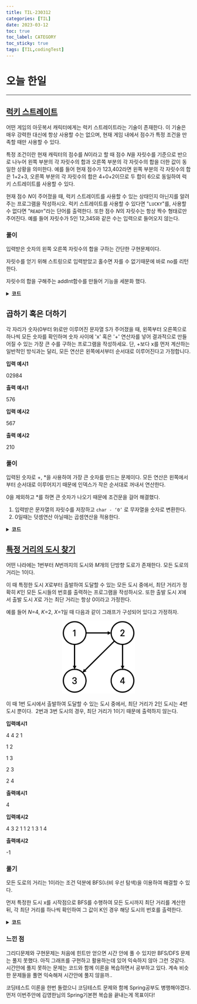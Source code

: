 ```yaml
---
title: TIL-230312
categories: [TIL]
date: 2023-03-12
toc: true
toc_label: CATEGORY
toc_sticky: true
tags: [TIL,codingTest]
---
```



# 오늘 한일

---

## [럭키 스트레이트](https://www.acmicpc.net/problem/18406)

어떤 게임의 아웃복서 캐릭터에게는 럭키 스트레이트라는 기술이 존재한다. 이 기술은 매우 강력한 대신에 항상 사용할 수는 없으며, 현재 게임 내에서 점수가 특정 조건을 만족할 때만 사용할 수 있다.

특정 조건이란 현재 캐릭터의 점수를 *N*이라고 할 때 점수 *N*을 자릿수를 기준으로 반으로 나누어 왼쪽 부분의 각 자릿수의 합과 오른쪽 부분의 각 자릿수의 합을 더한 값이 동일한 상황을 의미한다. 예를 들어 현재 점수가 123,402라면 왼쪽 부분의 각 자릿수의 합은 1+2+3, 오른쪽 부분의 각 자릿수의 합은 4+0+2이므로 두 합이 6으로 동일하여 럭키 스트레이트를 사용할 수 있다.

현재 점수 *N*이 주어졌을 때, 럭키 스트레이트를 사용할 수 있는 상태인지 아닌지를 알려주는 프로그램을 작성하시오. 럭키 스트레이트를 사용할 수 있다면 "`LUCKY`"를, 사용할 수 없다면 "`READY`"라는 단어를 출력한다. 또한 점수 *N*의 자릿수는 항상 짝수 형태로만 주어진다. 예를 들어 자릿수가 5인 12,345와 같은 수는 입력으로 들어오지 않는다.

### 풀이

입력받은 숫자의 왼쪽 오른쪽 자릿수의 합을 구하는 간단한 구현문제이다. 

자릿수를 얻기 위해 스트링으로 입력받았고 홀수면 자를 수 없기때문에 바로 no를 리턴한다.

자릿수의 합을 구해주는 addInt함수를 만들어 기능을 세분화 했다.

<details>
<summary> <b> 코드 </b> </summary>
<div markdown="1">

```java
public class Main {
    public static final String yes = "LUCKY";
    public static final String no = "READY";

    public static int addInt(int a, int si2) {
        int sum = 0;
        for (int i = 0; i < si2; i++) {
            sum += a % 10;
            a /= 10;
        }
        return sum;
    }

    public static String solution(String s, int si) {
        int si2 = si / 2;
        // 자리수가 홀수일 때
        if (si % 2 != 0) return no;
        else {
            String s1 = s.substring(0, si2);
            String s2 = s.substring(si2);

            int i1 = Integer.parseInt(s1);
            int i2 = Integer.parseInt(s2);
            if (addInt(i1, si2) == addInt(i2, si2)) return yes;
        }
        return no;
    }

    public static void main(String[] args) {
        Scanner sc = new Scanner(System.in);
        String s = sc.nextLine();
        int si = s.length();
        System.out.println(solution(s, si));
    }
}
```

</div>
</details>

## 곱하기 혹은 더하기

각 자리가 숫자(0부터 9)로만 이루어진 문자열 S가 주어졌을 때, 왼쪽부터 오른쪽으로 하나씩 모든 숫자를 확인하며 숫자 사이에 'x' 혹은 '+' 연산자를 넣어 결과적으로 만들어질 수 있는 가장 큰 수를 구하는 프로그램을 작성하세요. 단, +보다 x를 먼저 계산하는 일반적인 방식과는 달리, 모든 연산은 왼쪽에서부터 순서대로 이루어진다고 가정합니다.

**입력 예시1**

02984

**출력 예시1**

576

**입력 예시2**

567

**출력 예시2**

210

### 풀이

입력된 숫자로 +, *을 사용하여 가장 큰 숫자를 만드는 문제이다. 모든 연산은 왼쪽에서부터 순서대로 이루어지기 때문에 인덱스가 작은 순서대로 꺼내서 연산한다. 

0을 제외하고 *를 하면 큰 숫자가 나오기 때문에 조건문을 걸어 해결했다.

1. 입력받은 문자열의 자릿수를 저장하고 `char - ‘0’` 로 무자열을 숫자로 변환한다.
2. 0일때는 덧셈연산 아닐때는 곱셈연산을 적용한다.

<details>
<summary> <b> 코드 </b> </summary>
<div markdown="1">

```java
public class Main {
    public static void main(String[] args) {
        Scanner sc = new Scanner(System.in);
        String s = sc.nextLine();
        int sl = s.length();
        int[] arr = new int[sl];
        int sum = 0;

        // 입력된 문자열을 숫자열로 바꿈
        for (int i = 0; i < sl; i++) {
            char c = s.charAt(i);
            arr[i] = c - '0';
        }

        for (int i = 0; i < sl; i++) {
            if (arr[i] == 0 || sum == 0) sum += arr[i];
            else sum *= arr[i];
        }
        System.out.println(sum);
    }
}
```

</div>
</details>

## [특정 거리의 도시 찾기](https://www.acmicpc.net/problem/18352)

어떤 나라에는 1번부터 *N*번까지의 도시와 *M*개의 단방향 도로가 존재한다. 모든 도로의 거리는 1이다.

이 때 특정한 도시 *X*로부터 출발하여 도달할 수 있는 모든 도시 중에서, 최단 거리가 정확히 *K*인 모든 도시들의 번호를 출력하는 프로그램을 작성하시오. 또한 출발 도시 *X*에서 출발 도시 *X*로 가는 최단 거리는 항상 0이라고 가정한다.

예를 들어 *N*=4, *K*=2, *X*=1일 때 다음과 같이 그래프가 구성되어 있다고 가정하자.

<p align = "center"><img src='/../assets/images/posts/2023-03-12/1.jpeg' width="200"/></p>

이 때 1번 도시에서 출발하여 도달할 수 있는 도시 중에서, 최단 거리가 2인 도시는 4번 도시 뿐이다.  2번과 3번 도시의 경우, 최단 거리가 1이기 때문에 출력하지 않는다.

**입력예시1**

4 4 2 1

1 2 

1 3

2 3

2 4

**출력예시1**

4

**입력예시2**

4 3 2 1
1 2
1 3
1 4

**출력예시2**

-1

### 풀기

모든 도로의 거리는 1이라는 조건 덕분에 BFS(너비 우선 탐색)을 이용하여 해결할 수 있다. 

먼저 특정한 도시 x를 시작점으로 BFS를 수행하여 모든 도시까지 최단 거리를 계산한 뒤, 각 최단 거리를 하나씩 확인하여 그 값이 K인 경우 해당 도시의 번호를 출력한다.

<details>
<summary> <b> 코드 </b> </summary>
<div markdown="1">

```java
public class Main {
    public static int n, m, k, x;
    public static ArrayList<ArrayList<Integer>> graph = new ArrayList<ArrayList<Integer>>();
    public static int[] d = new int[300001];

    public static void main(String[] args) {
        Scanner sc = new Scanner(System.in);
        n = sc.nextInt();
        m = sc.nextInt();
        k = sc.nextInt();
        x = sc.nextInt();

        for (int i = 0; i <= n; i++) {
            graph.add(new ArrayList<Integer>());
            d[i] = -1;
        }

        for (int i = 0; i < m; i++) {
            int a = sc.nextInt();
            int b = sc.nextInt();
            graph.get(a).add(b);
        }
        d[x] = 0;
        Queue<Integer> q = new LinkedList<Integer>();
        q.offer(x);
        while (!q.isEmpty()) {
            int now = q.poll();
            for (int i = 0; i < graph.get(now).size(); i++) {
                int nextNode = graph.get(now).get(i);

                if (d[nextNode] == -1) {
                    d[nextNode] = d[now] + 1;
                    q.offer(nextNode);
                }
            }
        }
        boolean check = false;
        for (int i = 1; i <= n; i++) {
            if (d[i] == k) {
                System.out.println(i);
                check = true;
            }
        }
        if (!check) System.out.println(-1);
    }
}
```

</div>
</details>

### 느낀 점

그리디문제와 구현문제는 처음에 힌트만 얻으면 시간 안에 풀 수 있지만 BFS/DFS 문제는 풀지 못했다. 아직 그래프를 구현하고 활용하는데 있어 익숙하지 않아 그런 것같다. 시간안에 풀지 못하는 문제는 코드와 함께 이론을 복습하면서 공부하고 있다. 계속 비슷한 문제들을 풀면 익숙해져 시간안에 풀지 않을까..

코딩테스트 이론을 한번 돌렸으니 코딩테스트 문제와 함께 Spring공부도 병행해야겠다. 먼저 이번주안에 김영한님의 Spring기본편 복습을 끝내는게 목표이다!  